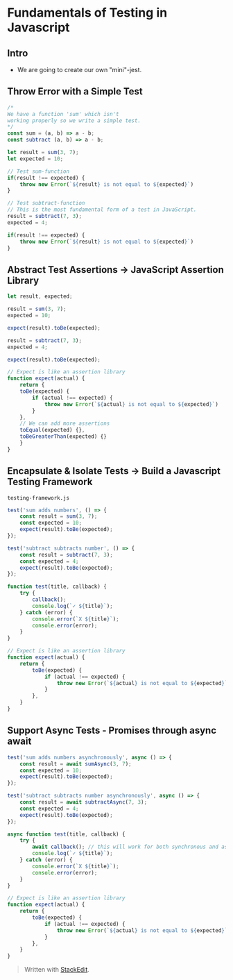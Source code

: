 # Fundamentals of Testing in Javascript

## Intro
- We are going to create our own "mini"-jest. 

## Throw Error with a Simple Test

```js
/*
We have a function 'sum' which isn't
working properly so we write a simple test.
*/
const sum = (a, b) => a - b;
const subtract (a, b) => a - b; 

let result = sum(3, 7);
let expected = 10;

// Test sum-function
if(result !== expected) {
	throw new Error(`${result} is not equal to ${expected}`)
}

// Test subtract-function
// This is the most fundamental form of a test in JavaScript.
result = subtract(7, 3);
expected = 4;

if(result !== expected) {
	throw new Error(`${result} is not equal to ${expected}`)
}

```

## Abstract Test Assertions -> JavaScript Assertion Library

```js
let result, expected;

result = sum(3, 7);
expected = 10;

expect(result).toBe(expected);

result = subtract(7, 3);
expected = 4;

expect(result).toBe(expected);

// Expect is like an assertion library
function expect(actual) {
	return {
	toBe(expected) {
		if (actual !== expected) {
			throw new Error(`${actual} is not equal to ${expected}`)
		}
	},
	// We can add more assertions
	toEqual(expected) {},
	toBeGreaterThan(expected) {}
	}
}
```

## Encapsulate & Isolate Tests -> Build a Javascript Testing Framework

`testing-framework.js`
```js
test('sum adds numbers', () => {
	const result = sum(3, 7);
	const expected = 10;
	expect(result).toBe(expected);
});

test('subtract subtracts number', () => {
	const result = subtract(7, 3);
	const expected = 4;
	expect(result).toBe(expected);
});

function test(title, callback) {
	try {
		callback();
		console.log(`✓ ${title}`);
	} catch (error) {
		console.error(`X ${title}`);
		console.error(error);
	}
}

// Expect is like an assertion library
function expect(actual) {
	return {
		toBe(expected) {
			if (actual !== expected) {
				throw new Error(`${actual} is not equal to ${expected}`)
			}
		},
	}
}
```

## Support Async Tests - Promises through async await

```js
test('sum adds numbers asynchronously', async () => {
	const result = await sumAsync(3, 7);
	const expected = 10;
	expect(result).toBe(expected);
});

test('subtract subtracts number asynchronously', async () => {
	const result = await subtractAsync(7, 3);
	const expected = 4;
	expect(result).toBe(expected);
});

async function test(title, callback) {
	try {
		await callback(); // this will work for both synchronous and asynchronous tests
		console.log(`✓ ${title}`);
	} catch (error) {
		console.error(`X ${title}`);
		console.error(error);
	}
}

// Expect is like an assertion library
function expect(actual) {
	return {
		toBe(expected) {
			if (actual !== expected) {
				throw new Error(`${actual} is not equal to ${expected}`)
			}
		},
	}
}
```

> Written with [StackEdit](https://stackedit.io/).
<!--stackedit_data:
eyJoaXN0b3J5IjpbMTM0MjUxOTY1NCwxMzg3MzAzMzQ3LC0yNz
gwNjc5NzksMTU4NzM2ODcyMiwzNjc5MTc1OTcsODM3Njg1Njk3
XX0=
-->